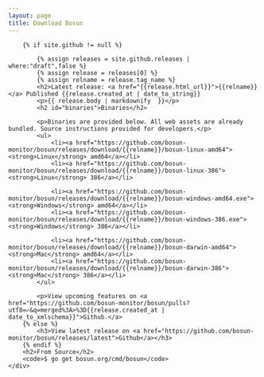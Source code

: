 ```yaml
---
layout: page
title: Download Bosun
---
```


<div class="row">
	<div class="col-md-12">
	
		{% if site.github != null %}

			{% assign releases = site.github.releases | where:"draft",false %}
			{% assign release = releases[0] %}
			{% assign relname = release.tag_name %}
			<h2>Latest release: <a href="{{release.html_url}}">{{relname}}</a> Published {{release.created_at | date_to_string}}
			<p>{{ release.body | markdownify  }}</p>
			<h2 id="binaries">Binaries</h2>
		
			<p>Binaries are provided below. All web assets are already bundled. Source instructions provided for developers.</p>
			<ul>
				<li><a href="https://github.com/bosun-monitor/bosun/releases/download/{{relname}}/bosun-linux-amd64"><strong>Linux</strong> amd64</a></li>
				<li><a href="https://github.com/bosun-monitor/bosun/releases/download/{{relname}}/bosun-linux-386"><strong>Linux</strong> 386</a></li>
				
				<li><a href="https://github.com/bosun-monitor/bosun/releases/download/{{relname}}/bosun-windows-amd64.exe"><strong>Windows</strong> amd64</a></li>
				<li><a href="https://github.com/bosun-monitor/bosun/releases/download/{{relname}}/bosun-windows-386.exe"><strong>Windows</strong> 386</a></li>
				
				<li><a href="https://github.com/bosun-monitor/bosun/releases/download/{{relname}}/bosun-darwin-amd64"><strong>Mac</strong> amd64</a></li>
				<li><a href="https://github.com/bosun-monitor/bosun/releases/download/{{relname}}/bosun-darwin-386"><strong>Mac</strong> 386</a></li>
			</ul>
			
			<p>View upcoming features on <a href="https://github.com/bosun-monitor/bosun/pulls?utf8=✓&q=merged%3A>%3D{{release.created_at | date_to_xmlschema}}">Github.</a>
		{% else %}
			<h3>View latest release on <a href="https://github.com/bosun-monitor/bosun/releases/latest">Github</a></h3>
		{% endif %}
		<h2>From Source</h2>
		<code>$ go get bosun.org/cmd/bosun</code>
	</div>
</div>